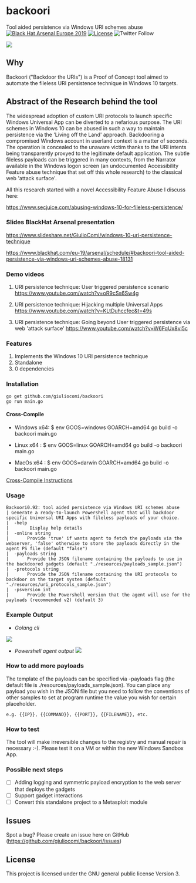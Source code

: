 # backoori
Tool aided persistence via Windows URI schemes abuse
<br/>
<a href="https://github.com/giuliocomi/backoori/"><img alt="Black Hat Arsenal Europe 2019" src="https://github.com/giuliocomi/backoori/blob/master/badge_arsenal_blackhat_europe_2019.svg"/></a>
<a href="https://raw.githubusercontent.com/empijei/wapty/master/LICENSE" rel="nofollow"><img src="https://camo.githubusercontent.com/dcb3a3de32cb31ae6a7edf80d88747f989878809/68747470733a2f2f696d672e736869656c64732e696f2f62616467652f6c6963656e73652d47504c76332d626c75652e737667" alt="License" data-canonical-src="https://img.shields.io/badge/license-GPLv3-blue.svg" style="max-width:100%;"></a>
<img alt="Twitter Follow" src="https://img.shields.io/twitter/follow/giulio_comi?label=Follow&style=social">

![](https://github.com/giuliocomi/backoori/blob/master/backoori_architecture.jpg)

## Why
Backoori ("Backdoor the URIs") is a Proof of Concept tool aimed to automate the fileless URI persistence technique in Windows 10 targets.

## Abstract of the Research behind the tool
The widespread adoption of custom URI protocols to launch specific Windows Universal App can be diverted to a nefarious purpose. The URI schemes in Windows 10 can be abused in such a way to maintain persistence via the 'Living off the Land' approach. Backdooring a compromised Windows account in userland context is a matter of seconds. The operation is concealed to the unaware victim thanks to the URI intents being transparently proxyed to the legitimate default application.
The subtle fileless payloads can be triggered in many contexts, from the Narrator available in the Windows logon screen (an undocumented Accessibility Feature abuse technique that set off this whole research) to the classical web 'attack surface'.

All this research started with a novel Accessibility Feature Abuse I discuss here: 

https://www.secjuice.com/abusing-windows-10-for-fileless-persistence/

### Slides BlackHat Arsenal presentation
https://www.slideshare.net/GiulioComi/windows-10-uri-persistence-technique

https://www.blackhat.com/eu-19/arsenal/schedule/#backoori-tool-aided-persistence-via-windows-uri-schemes-abuse-18131

### Demo videos
1) URI persistence technique: User triggered persistence scenario
https://www.youtube.com/watch?v=oR9cSs6Sw4g

2) URI persistence technique: Hijacking multiple Universal Apps
https://www.youtube.com/watch?v=KLtDuhccfec&t=49s

3) URI persistence technique: Going beyond User triggered persistence via web 'attack surface'
https://www.youtube.com/watch?v=W6FqUx8vi5c

### Features
1) Implements the Windows 10 URI persistence technique
2) Standalone
3) 0 dependencies

### Installation
```
go get github.com/giuliocomi/backoori
go run main.go
```
#### Cross-Compile
* Windows x64: $ env GOOS=windows GOARCH=amd64 go build -o backoori main.go

* Linux x64  : $ env GOOS=linux GOARCH=amd64  go build -o backoori main.go

* MacOs x64  : $ env GOOS=darwin GOARCH=amd64  go build -o backoori main.go

[Cross-Compile Instructions](https://www.digitalocean.com/community/tutorials/how-to-build-go-executables-for-multiple-platforms-on-ubuntu-16-04#step-4-%E2%80%94-building-executables-for-different-architectures)

### Usage

```
Backoori0.92: tool aided persistence via Windows URI schemes abuse
| Generate a ready-to-launch Powershell agent that will backdoor specific Universal URI Apps with fileless payloads of your choice.
|  -help
|        Display help details
|  -online string
|       Provide 'true' if wants agent to fetch the payloads via the webserver, 'false' otherwise to store the payloads directly in the agent PS file (default "false")
|  -payloads string
|       Provide the JSON filename containing the payloads to use in the backdoored gadgets (default "./resources/payloads_sample.json")
|  -protocols string
|       Provide the JSON filename containing the URI protocols to backdoor on the target system (default "./resources/uri_protocols_sample.json")
|  -psversion int
|       Provide the Powershell version that the agent will use for the payloads (recommended v2) (default 3)
```

### Example Output
* *Golang cli*

![](https://imgur.com/zAI1Rdf.png)

* *Powershell agent output*
![](https://imgur.com/jYWo83T.png)

### How to add more payloads
The template of the payloads can be specified via -payloads flag (the default file is ./resources/payloads_sample.json).
You can place any payload you wish in the JSON file but you need to follow the conventions of other samples to set at program runtime the value you wish for certain placeholder.

```
e.g. {{IP}}, {{COMMAND}}, {{PORT}}, {{FILENAME}}, etc.
```

### How to test
The tool will make irreversible changes to the registry and manual repair is necessary :-).
Please test it on a VM or within the new Windows Sandbox App.

### Possible next steps
* [ ] Adding logging and symmetric payload encryption to the web server that deploys the gadgets
* [ ] Support gadget interactions
* [ ] Convert this standalone project to a Metasploit module

## Issues
Spot a bug? Please create an issue here on GitHub (https://github.com/giuliocomi/backoori/issues)

## License
This project is licensed under the  GNU general public license Version 3.
